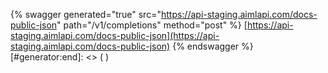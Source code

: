 [#generator:start]: <> ({ "template": "swagger" })
{% swagger generated="true" src="https://api-staging.aimlapi.com/docs-public-json" path="/v1/completions" method="post" %} [https://api-staging.aimlapi.com/docs-public-json](https://api-staging.aimlapi.com/docs-public-json)
{% endswagger %}
[#generator:end]: <> ( )